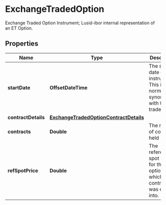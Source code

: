 

# ExchangeTradedOption

Exchange Traded Option Instrument; Lusid-ibor internal representation of an ET Option.

## Properties

Name | Type | Description | Notes
------------ | ------------- | ------------- | -------------
**startDate** | **OffsetDateTime** | The start date of the instrument. This is normally synonymous with the trade-date. | 
**contractDetails** | [**ExchangeTradedOptionContractDetails**](ExchangeTradedOptionContractDetails.md) |  | 
**contracts** | **Double** | The number of contracts held | 
**refSpotPrice** | **Double** | The reference spot price for the option at which the contract was entered into. | 



